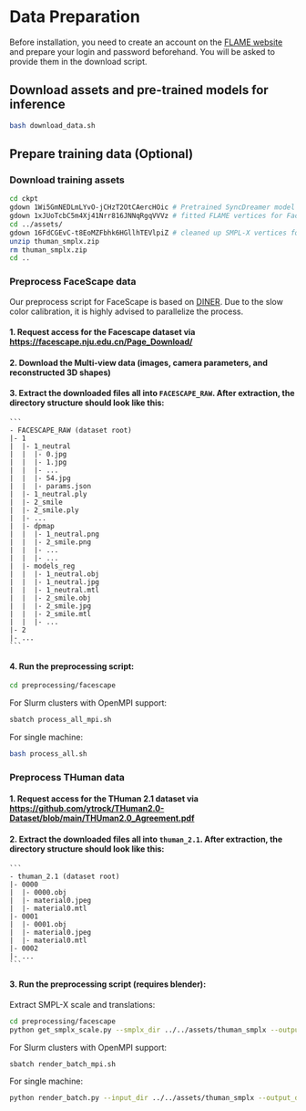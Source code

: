 # Data Preparation
Before installation, you need to create an account on the [FLAME website](https://flame.is.tue.mpg.de/) and prepare your login and password beforehand. You will be asked to provide them in the download script.

## Download assets and pre-trained models for inference

```bash
bash download_data.sh
```


## Prepare training data (Optional)
### Download training assets

```bash
cd ckpt
gdown 1Wi5GmNEDLmLYvO-jCHzT2OtCAercHOic # Pretrained SyncDreamer model
gdown 1xJUoTcbC5m4Xj41Nrr816JNNqRgqVVVz # fitted FLAME vertices for FaceScape
cd ../assets/
gdown 16FdCGEvC-t8EoMZFbhk6HGllhTEVlpiZ # cleaned up SMPL-X vertices for THuman 2.1
unzip thuman_smplx.zip
rm thuman_smplx.zip
cd ..
```

### Preprocess FaceScape data
Our preprocess script for FaceScape is based on [DINER](). Due to the slow color calibration, it is highly advised to parallelize the process.
#### 1. Request access for the Facescape dataset via https://facescape.nju.edu.cn/Page_Download/
#### 2. Download the Multi-view data (images, camera parameters, and reconstructed 3D shapes)
#### 3. Extract the downloaded files all into `FACESCAPE_RAW`. After extraction, the directory structure should look like this:
    ```
    - FACESCAPE_RAW (dataset root)
    |- 1
    |  |- 1_neutral
    |  |  |- 0.jpg
    |  |  |- 1.jpg
    |  |  |- ...
    |  |  |- 54.jpg
    |  |  |- params.json
    |  |- 1_neutral.ply
    |  |- 2_smile
    |  |- 2_smile.ply
    |  |- ...
    |  |- dpmap
    |  |  |- 1_neutral.png
    |  |  |- 2_smile.png
    |  |  |- ...
    |  |  |- ...
    |  |- models_reg
    |  |  |- 1_neutral.obj
    |  |  |- 1_neutral.jpg
    |  |  |- 1_neutral.mtl
    |  |  |- 2_smile.obj
    |  |  |- 2_smile.jpg
    |  |  |- 2_smile.mtl
    |  |  |- ...
    |- 2
    |- ...
    ```
#### 4. Run the preprocessing script:
```bash
cd preprocessing/facescape
```

For Slurm clusters with OpenMPI support:
```bash
sbatch process_all_mpi.sh
```

For single machine:
```bash
bash process_all.sh
```

### Preprocess THuman data
#### 1. Request access for the THuman 2.1 dataset via https://github.com/ytrock/THuman2.0-Dataset/blob/main/THUman2.0_Agreement.pdf
#### 2. Extract the downloaded files all into `thuman_2.1`. After extraction, the directory structure should look like this:
    ```
    - thuman_2.1 (dataset root)
    |- 0000
    |  |- 0000.obj
    |  |- material0.jpeg
    |  |- material0.mtl
    |- 0001
    |  |- 0001.obj
    |  |- material0.jpeg
    |  |- material0.mtl
    |- 0002
    |- ...
    ```

#### 3. Run the preprocessing script (requires blender):

Extract SMPL-X scale and translations:
```bash
cd preprocessing/facescape
python get_smplx_scale.py --smplx_dir ../../assets/thuman_smplx --output_dir OUTPUT_DIR
```

For Slurm clusters with OpenMPI support:
```bash
sbatch render_batch_mpi.sh
```

For single machine:
```bash
python render_batch.py --input_dir ../../assets/thuman_smplx --output_dir OUTPUT_DIR
```